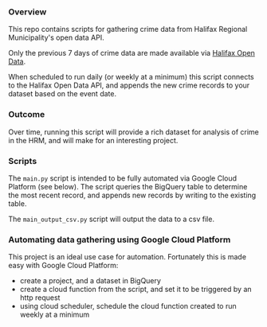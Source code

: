### Overview

This repo contains scripts for gathering crime data from Halifax Regional Municipality's open data API. 

Only the previous 7 days of crime data are made available via [Halifax Open Data](http://catalogue-hrm.opendata.arcgis.com/).

When scheduled to run daily (or weekly at a minimum) this script connects to the Halifax Open Data API, and appends the new crime records to your dataset based on the event date. 

### Outcome

Over time, running this script will provide a rich dataset for analysis of crime in the HRM, and will make for an interesting project. 

### Scripts

The `main.py` script is intended to be fully automated via Google Cloud Platform (see below). The script queries the BigQuery table to determine the most recent record, and appends new records by writing to the existing table.

The `main_output_csv.py` script will output the data to a csv file.

### Automating data gathering using Google Cloud Platform

This project is an ideal use case for automation. Fortunately this is made easy with Google Cloud Platform:

- create a project, and a dataset in BigQuery
- create a cloud function from the script, and set it to be triggered by an http request
- using cloud scheduler, schedule the cloud function created to run weekly at a minimum




 
